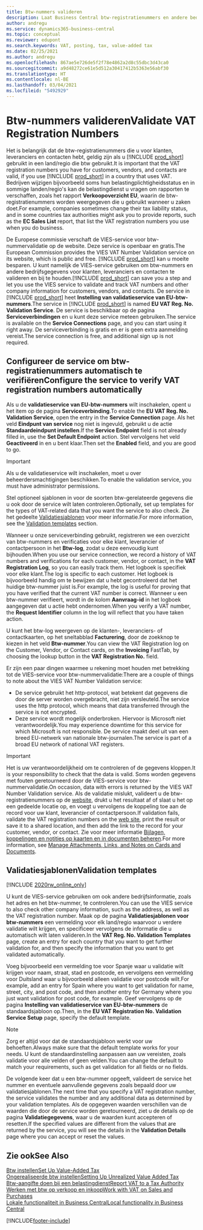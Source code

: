 ```yaml
---
title: Btw-nummers valideren
description: Laat Business Central btw-registratienummers en andere bedrijfsinformatie voor uw contacten, klanten en leveranciers valideren, op basis van de VIES btw-nummervalidatieservice van de Europese Unie.
author: andregu
ms.service: dynamics365-business-central
ms.topic: conceptual
ms.reviewer: edupont
ms.search.keywords: VAT, posting, tax, value-added tax
ms.date: 02/25/2021
ms.author: andregu
ms.openlocfilehash: 867ae5e726de5f2f78e4862a2d8c55dbc3d43ca0
ms.sourcegitcommit: a9d48272ce61e5d512a30417412b5363e56abf30
ms.translationtype: HT
ms.contentlocale: nl-BE
ms.lasthandoff: 03/04/2021
ms.locfileid: "5492929"
---
```

# <a name="validate-vat-registration-numbers"></a><span data-ttu-id="de7b9-103">Btw-nummers valideren</span><span class="sxs-lookup"><span data-stu-id="de7b9-103">Validate VAT Registration Numbers</span></span>

<span data-ttu-id="de7b9-104">Het is belangrijk dat de btw-registratienummers die u voor klanten, leveranciers en contacten hebt, geldig zijn als u [!INCLUDE [prod_short](includes/prod_short.md)] gebruikt in een land/regio die btw gebruikt.</span><span class="sxs-lookup"><span data-stu-id="de7b9-104">It is important that the VAT registration numbers you have for customers, vendors, and contacts are valid, if you use [!INCLUDE [prod_short](includes/prod_short.md)] in a country that uses VAT.</span></span> <span data-ttu-id="de7b9-105">Bedrijven wijzigen bijvoorbeeld soms hun belastingplichtigheidsstatus en in sommige landen/regio's kan de belastingdienst u vragen om rapporten te verschaffen, zoals het rapport **Verkoopoverzicht EU**, waarin de btw-registratienummers worden weergegeven die u gebruikt wanneer u zaken doet.</span><span class="sxs-lookup"><span data-stu-id="de7b9-105">For example, companies sometimes change their tax liability status, and in some countries tax authorities might ask you to provide reports, such as the **EC Sales List** report, that list the VAT registration numbers you use when you do business.</span></span>

<span data-ttu-id="de7b9-106">De Europese commissie verschaft de VIES-service voor btw-nummervalidatie op de website. Deze service is openbaar en gratis.</span><span class="sxs-lookup"><span data-stu-id="de7b9-106">The European Commission provides the VIES VAT Number Validation service on its website, which is public and free.</span></span> <span data-ttu-id="de7b9-107">[!INCLUDE [prod_short](includes/prod_short.md)] kan u moeite besparen. U kunt namelijk de VIES-service gebruiken om btw-nummers en andere bedrijfsgegevens voor klanten, leveranciers en contacten te valideren en bij te houden.</span><span class="sxs-lookup"><span data-stu-id="de7b9-107">[!INCLUDE [prod_short](includes/prod_short.md)] can save you a step and let you use the VIES service to validate and track VAT numbers and other company information for customers, vendors, and contacts.</span></span> <span data-ttu-id="de7b9-108">De service in [!INCLUDE [prod_short](includes/prod_short.md)] heet **Instelling van validatieservice van EU-btw-nummers**.</span><span class="sxs-lookup"><span data-stu-id="de7b9-108">The service in [!INCLUDE [prod_short](includes/prod_short.md)] is named **EU VAT Reg. No. Validation Service**.</span></span> <span data-ttu-id="de7b9-109">De service is beschikbaar op de pagina **Serviceverbindingen** en u kunt deze service meteen gebruiken.</span><span class="sxs-lookup"><span data-stu-id="de7b9-109">The service is available on the **Service Connections** page, and you can start using it right away.</span></span> <span data-ttu-id="de7b9-110">De serviceverbinding is gratis en er is geen extra aanmelding vereist.</span><span class="sxs-lookup"><span data-stu-id="de7b9-110">The service connection is free, and additional sign up is not required.</span></span>

## <a name="configure-the-service-to-verify-vat-registration-numbers-automatically"></a><span data-ttu-id="de7b9-111">Configureer de service om btw-registratienummers automatisch te verifiëren</span><span class="sxs-lookup"><span data-stu-id="de7b9-111">Configure the service to verify VAT registration numbers automatically</span></span>

<span data-ttu-id="de7b9-112">Als u de **validatieservice van EU-btw-nummers** wilt inschakelen, opent u het item op de pagina **Serviceverbinding**.</span><span class="sxs-lookup"><span data-stu-id="de7b9-112">To enable the **EU VAT Reg. No. Validation Service**, open the entry in the **Service Connection** page.</span></span> <span data-ttu-id="de7b9-113">Als het veld **Eindpunt van service** nog niet is ingevuld, gebruikt u de actie **Standaardeindpunt instellen**.</span><span class="sxs-lookup"><span data-stu-id="de7b9-113">If the **Service Endpoint** field is not already filled in, use the **Set Default Endpoint** action.</span></span> <span data-ttu-id="de7b9-114">Stel vervolgens het veld **Geactiveerd** in en u bent klaar.</span><span class="sxs-lookup"><span data-stu-id="de7b9-114">Then set the **Enabled** field, and you are good to go.</span></span>  

> [!IMPORTANT]
> <span data-ttu-id="de7b9-115">Als u de validatieservice wilt inschakelen, moet u over beheerdersmachtigingen beschikken.</span><span class="sxs-lookup"><span data-stu-id="de7b9-115">To enable the validation service, you must have administrator permissions.</span></span>

<span data-ttu-id="de7b9-116">Stel optioneel sjablonen in voor de soorten btw-gerelateerde gegevens die u ook door de service wilt laten controleren.</span><span class="sxs-lookup"><span data-stu-id="de7b9-116">Optionally, set up templates for the types of VAT-related data that you want the service to also check.</span></span> <span data-ttu-id="de7b9-117">Zie het gedeelte [Validatiesjablonen](#validation-templates) voor meer informatie.</span><span class="sxs-lookup"><span data-stu-id="de7b9-117">For more information, see the [Validation templates](#validation-templates) section.</span></span>

<span data-ttu-id="de7b9-118">Wanneer u onze serviceverbinding gebruikt, registreren we een overzicht van btw-nummers en verificaties voor elke klant, leverancier of contactpersoon in het **Btw-log**, zodat u deze eenvoudig kunt bijhouden.</span><span class="sxs-lookup"><span data-stu-id="de7b9-118">When you use our service connection, we record a history of VAT numbers and verifications for each customer, vendor, or contact, in the **VAT Registration Log**, so you can easily track them.</span></span> <span data-ttu-id="de7b9-119">Het logboek is specifiek voor elke klant.</span><span class="sxs-lookup"><span data-stu-id="de7b9-119">The log is specific to each customer.</span></span> <span data-ttu-id="de7b9-120">Het logboek is bijvoorbeeld handig om te bewijzen dat u hebt gecontroleerd dat het huidige btw-nummer juist is.</span><span class="sxs-lookup"><span data-stu-id="de7b9-120">For example, the log is useful for proving that you have verified that the current VAT number is correct.</span></span> <span data-ttu-id="de7b9-121">Wanneer u een btw-nummer verifieert, wordt in de kolom **Aanvraag-id** in het logboek aangegeven dat u actie hebt ondernomen.</span><span class="sxs-lookup"><span data-stu-id="de7b9-121">When you verify a VAT number, the **Request Identifier** column in the log will reflect that you have taken action.</span></span>

<span data-ttu-id="de7b9-122">U kunt het btw-log weergeven op de klanten-, leveranciers- of contactkaarten, op het sneltabblad **Facturering**, door de zoekknop te kiezen in het veld **Btw-nummer**.</span><span class="sxs-lookup"><span data-stu-id="de7b9-122">You can view the VAT Registration log on the Customer, Vendor, or Contact cards, on the **Invoicing** FastTab, by choosing the lookup button in the **VAT Registration No.** field.</span></span>  

<span data-ttu-id="de7b9-123">Er zijn een paar dingen waarmee u rekening moet houden met betrekking tot de VIES-service voor btw-nummervalidatie:</span><span class="sxs-lookup"><span data-stu-id="de7b9-123">There are a couple of things to note about the VIES VAT Number Validation service:</span></span>

* <span data-ttu-id="de7b9-124">De service gebruikt het http-protocol, wat betekent dat gegevens die door de server worden overgebracht, niet zijn versleuteld.</span><span class="sxs-lookup"><span data-stu-id="de7b9-124">The service uses the http protocol, which means that data transferred through the service is not encrypted.</span></span>  
* <span data-ttu-id="de7b9-125">Deze service wordt mogelijk onderbroken. Hiervoor is Microsoft niet verantwoordelijk.</span><span class="sxs-lookup"><span data-stu-id="de7b9-125">You may experience downtime for this service for which Microsoft is not responsible.</span></span> <span data-ttu-id="de7b9-126">De service maakt deel uit van een breed EU-netwerk van nationale btw-journalen.</span><span class="sxs-lookup"><span data-stu-id="de7b9-126">The service is part of a broad EU network of national VAT registers.</span></span>

> [!IMPORTANT]
> <span data-ttu-id="de7b9-127">Het is uw verantwoordelijkheid om te controleren of de gegevens kloppen.</span><span class="sxs-lookup"><span data-stu-id="de7b9-127">It is your responsibility to check that the data is valid.</span></span> <span data-ttu-id="de7b9-128">Soms worden gegevens met fouten geretourneerd door de VIES-service voor btw-nummervalidatie.</span><span class="sxs-lookup"><span data-stu-id="de7b9-128">On occasion, data with errors is returned by the VIES VAT Number Validation service.</span></span> <span data-ttu-id="de7b9-129">Als de validatie mislukt, valideert u de btw-registratienummers op de [website](https://ec.europa.eu/taxation_customs/vies/), drukt u het resultaat af of slaat u het op een gedeelde locatie op, en voegt u vervolgens de koppeling toe aan de record voor uw klant, leverancier of contactpersoon.</span><span class="sxs-lookup"><span data-stu-id="de7b9-129">If validation fails, validate the VAT registration numbers on the [web site](https://ec.europa.eu/taxation_customs/vies/), print the result or save it to a shared location, and then add the link to the record for your customer, vendor, or contact.</span></span> <span data-ttu-id="de7b9-130">Zie voor meer informatie [Bijlagen, koppelingen en notities op kaarten en in documenten beheren](ui-how-add-link-to-record.md).</span><span class="sxs-lookup"><span data-stu-id="de7b9-130">For more information, see [Manage Attachments, Links, and Notes on Cards and Documents](ui-how-add-link-to-record.md).</span></span>

## <a name="validation-templates"></a><span data-ttu-id="de7b9-131">Validatiesjablonen</span><span class="sxs-lookup"><span data-stu-id="de7b9-131">Validation templates</span></span>

[!INCLUDE [2020rw_online_only](includes/2020rw_online_only.md)]

<span data-ttu-id="de7b9-132">U kunt de VIES-service gebruiken om ook andere bedrijfsinformatie, zoals het adres en het btw-nummer, te controleren.</span><span class="sxs-lookup"><span data-stu-id="de7b9-132">You can use the VIES service to also check other company information, such as the address, as well as the VAT registration number.</span></span> <span data-ttu-id="de7b9-133">Maak op de pagina **Validatiesjablonen voor btw-nummers** een vermelding voor elk land/regio waarvoor u verdere validatie wilt krijgen, en specificeer vervolgens de informatie die u automatisch wilt laten valideren.</span><span class="sxs-lookup"><span data-stu-id="de7b9-133">In the **VAT Reg. No. Validation Templates** page, create an entry for each country that you want to get further validation for, and then specify the information that you want to get validated automatically.</span></span>  

<span data-ttu-id="de7b9-134">Voeg bijvoorbeeld een vermelding toe voor Spanje waar u validatie wilt krijgen voor naam, straat, stad en postcode, en vervolgens een vermelding voor Duitsland waar u bijvoorbeeld alleen validatie voor postcode wilt.</span><span class="sxs-lookup"><span data-stu-id="de7b9-134">For example, add an entry for Spain where you want to get validation for name, street, city, and post code, and then another entry for Germany where you just want validation for post code, for example.</span></span> <span data-ttu-id="de7b9-135">Geef vervolgens op de pagina **Instelling van validatieservice van EU-btw-nummers** de standaardsjabloon op.</span><span class="sxs-lookup"><span data-stu-id="de7b9-135">Then, in the **EU VAT Registration No. Validation Service Setup** page, specify the default template.</span></span>  

> [!NOTE]
> <span data-ttu-id="de7b9-136">Zorg er altijd voor dat de standaardsjabloon werkt voor uw behoeften.</span><span class="sxs-lookup"><span data-stu-id="de7b9-136">Always make sure that the default template works for your needs.</span></span> <span data-ttu-id="de7b9-137">U kunt de standaardinstelling aanpassen aan uw vereisten, zoals validatie voor alle velden of geen velden.</span><span class="sxs-lookup"><span data-stu-id="de7b9-137">You can change the default to match your requirements, such as get validation for all fields or no fields.</span></span>

<span data-ttu-id="de7b9-138">De volgende keer dat u een btw-nummer opgeeft, valideert de service het nummer en eventuele aanvullende gegevens zoals bepaald door uw validatiesjablonen.</span><span class="sxs-lookup"><span data-stu-id="de7b9-138">The next time that you specify a VAT registration number, the service validates the number and any additional data as determined by your validation templates.</span></span> <span data-ttu-id="de7b9-139">Als de opgegeven waarden verschillen van de waarden die door de service worden geretourneerd, ziet u de details op de pagina **Validatiegegevens**, waar u de waarden kunt accepteren of resetten.</span><span class="sxs-lookup"><span data-stu-id="de7b9-139">If the specified values are different from the values that are returned by the service, you will see the details in the **Validation Details** page where you can accept or reset the values.</span></span>  

## <a name="see-also"></a><span data-ttu-id="de7b9-140">Zie ook</span><span class="sxs-lookup"><span data-stu-id="de7b9-140">See Also</span></span>

[<span data-ttu-id="de7b9-141">Btw instellen</span><span class="sxs-lookup"><span data-stu-id="de7b9-141">Set Up Value-Added Tax</span></span>](finance-setup-vat.md)  
[<span data-ttu-id="de7b9-142">Ongerealiseerde btw instellen</span><span class="sxs-lookup"><span data-stu-id="de7b9-142">Setting Up Unrealized Value Added Tax</span></span>](finance-setup-unrealized-vat.md)  
[<span data-ttu-id="de7b9-143">Btw-aangifte doen bij een belastingdienst</span><span class="sxs-lookup"><span data-stu-id="de7b9-143">Report VAT to a Tax Authority</span></span>](finance-how-report-vat.md)  
[<span data-ttu-id="de7b9-144">Werken met btw op verkoop en inkoop</span><span class="sxs-lookup"><span data-stu-id="de7b9-144">Work with VAT on Sales and Purchases</span></span>](finance-work-with-vat.md)  
[<span data-ttu-id="de7b9-145">Lokale functionaliteit in Business Central</span><span class="sxs-lookup"><span data-stu-id="de7b9-145">Local functionality in Business Central</span></span>](about-localization.md)  


[!INCLUDE[footer-include](includes/footer-banner.md)]
